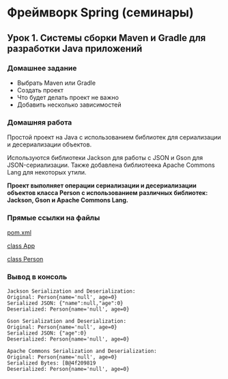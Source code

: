 # Фреймворк Spring (семинары)
## Урок 1. Системы сборки Maven и Gradle для разработки Java приложений

### Домашнее задание
- Выбрать Maven или Gradle
- Создать проект
- Что будет делать проект не важно
- Добавить несколько зависимостей

### Домашняя работа
Простой проект на Java с использованием библиотек для сериализации и десериализации объектов. 

Используются библиотеки Jackson для работы с JSON и Gson для JSON-сериализации. 
Также добавлена библиотеека Apache Commons Lang для некоторых утили.

**Проект выполняет операции сериализации и десериализации объектов класса Person с использованием различных библиотек: Jackson, Gson и Apache Commons Lang.**

### Прямые ссылки на файлы
[pom.xml](https://github.com/ShumAhd/Spring-framework-1/blob/main/pom.xml)

[class App](https://github.com/ShumAhd/Spring-framework-1/blob/main/src/main/java/ro/shum/App.java)

[class Person](https://github.com/ShumAhd/Spring-framework-1/blob/main/src/main/java/ro/shum/Person.java)

### Вывод в консоль
```agsl
Jackson Serialization and Deserialization:
Original: Person{name='null', age=0}
Serialized JSON: {"name":null,"age":0}
Deserialized: Person{name='null', age=0}

Gson Serialization and Deserialization:
Original: Person{name='null', age=0}
Serialized JSON: {"age":0}
Deserialized: Person{name='null', age=0}

Apache Commons Serialization and Deserialization:
Original: Person{name='null', age=0}
Serialized Bytes: [B@4f209819
Deserialized: Person{name='null', age=0}
```
